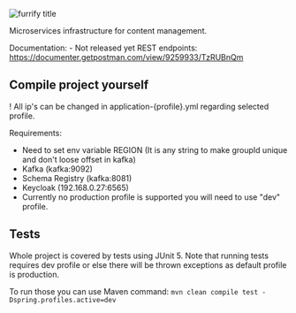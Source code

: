 ![furrify title](https://user-images.githubusercontent.com/33985207/118530336-d2f71780-b744-11eb-99cb-993d82cc426e.png)

Microservices infrastructure for content management.

Documentation: - Not released yet
REST endpoints: https://documenter.getpostman.com/view/9259933/TzRUBnQm

## Compile project yourself

! All ip's can be changed in application-{profile}.yml regarding selected profile.

Requirements:
- Need to set env variable REGION (It is any string to make groupId unique and don't loose offset in kafka)
- Kafka (kafka:9092)
- Schema Registry (kafka:8081)
- Keycloak (192.168.0.27:6565)
- Currently no production profile is supported you will need to use "dev" profile.

## Tests
Whole project is covered by tests using JUnit 5.
Note that running tests requires dev profile or else there will be thrown exceptions as default profile is production.

To run those you can use Maven command: `mvn clean compile test -Dspring.profiles.active=dev`
